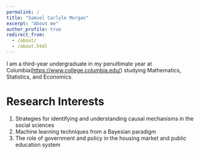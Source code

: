 ```yaml
---
permalink: /
title: "Samuel Carlyle Morgan"
excerpt: "About me"
author_profile: true
redirect_from: 
  - /about/
  - /about.html
---
```


I am a third-year undergraduate in my penultimate year at Columbia(https://www.college.columbia.edu/) studying Mathematics, Statistics, and Economics.

Research Interests
======
1. Strategies for identifying and understanding causal mechanisms in the social sciences
1. Machine learning techniques from a Bayesian paradigm
1. The role of government and policy in the housing market and public education system

